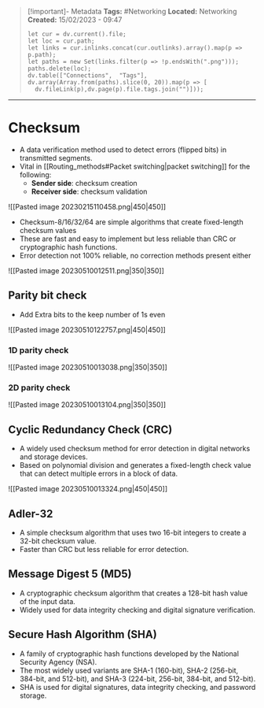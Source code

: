 > [!important]- Metadata
> **Tags:** #Networking 
> **Located:** Networking
> **Created:** 15/02/2023 - 09:47
> ```dataviewjs
>let cur = dv.current().file;
>let loc = cur.path;
>let links = cur.inlinks.concat(cur.outlinks).array().map(p => p.path);
>let paths = new Set(links.filter(p => !p.endsWith(".png")));
>paths.delete(loc);
>dv.table(["Connections",  "Tags"], dv.array(Array.from(paths).slice(0, 20)).map(p => [
>   dv.fileLink(p),dv.page(p).file.tags.join("")]));
> ```

___
# Checksum
- A  data verification method used to detect errors (flipped bits) in  transmitted segments.  
- Vital in [[Routing_methods#Packet switching|packet switching]] for the following: 
	- **Sender side**: checksum creation
	- **Receiver side**: checksum validation

![[Pasted image 20230215110458.png|450|450]]

- Checksum-8/16/32/64 are simple algorithms that create fixed-length checksum values
- These are fast and easy to implement but less reliable than CRC or cryptographic hash functions.
- Error detection not 100% reliable, no correction methods present either 

![[Pasted image 20230510012511.png|350|350]]

## Parity bit check 
- Add Extra bits to the keep number of 1s even

![[Pasted image 20230510122757.png|450|450]]
### 1D parity check 
![[Pasted image 20230510013038.png|350|350]]
### 2D parity check 

![[Pasted image 20230510013104.png|350|350]]
## Cyclic Redundancy Check (CRC)
- A widely used checksum method for error detection in digital networks and storage devices.
- Based on polynomial division and generates a fixed-length check value that can detect multiple errors in a block of data.

![[Pasted image 20230510013324.png|450|450]]
## Adler-32
- A simple checksum algorithm that uses two 16-bit integers to create a 32-bit checksum value.  
- Faster than CRC but less reliable for error detection.
## Message Digest 5 (MD5)
- A cryptographic checksum algorithm that creates a 128-bit hash value of the input data.  
- Widely used for data integrity checking and digital signature verification.
## Secure Hash Algorithm (SHA)
- A family of cryptographic hash functions developed by the National Security Agency (NSA). 
- The most widely used variants are SHA-1 (160-bit), SHA-2 (256-bit, 384-bit, and 512-bit), and SHA-3 (224-bit, 256-bit, 384-bit, and 512-bit). 
- SHA is used for digital signatures, data integrity checking, and password storage.
